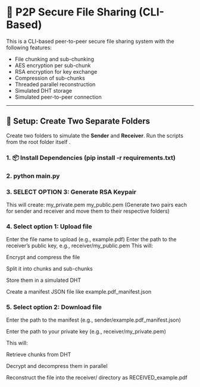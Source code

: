 # 🔐 P2P Secure File Sharing (CLI-Based)

This is a CLI-based peer-to-peer secure file sharing system with the following features:
- File chunking and sub-chunking
- AES encryption per sub-chunk
- RSA encryption for key exchange
- Compression of sub-chunks
- Threaded parallel reconstruction
- Simulated DHT storage
- Simulated peer-to-peer connection

---

## 📁 Setup: Create Two Separate Folders

Create two folders to simulate the **Sender** and **Receiver**. Run the scripts from the root folder itself . 

### 1. 📦 Install Dependencies (pip install -r requirements.txt)
### 2.     python main.py
### 3.   SELECT OPTION 3:  Generate RSA Keypair

This will create:
my_private.pem
my_public.pem 
(Generate two pairs each for sender and receiver and move them to their respective folders)

### 4.  Select option 1: Upload file
Enter the file name to upload (e.g., example.pdf)
Enter the path to the receiver’s public key, e.g., receiver/my_public.pem
This will:

Encrypt and compress the file

Split it into chunks and sub-chunks

Store them in a simulated DHT

Create a manifest JSON file like example.pdf_manifest.json

### 5. Select option 2: Download file
Enter the path to the manifest (e.g., sender/example.pdf_manifest.json)

Enter the path to your private key (e.g., receiver/my_private.pem)

This will:

Retrieve chunks from DHT

Decrypt and decompress them in parallel

Reconstruct the file into the receiver/ directory as RECEIVED_example.pdf